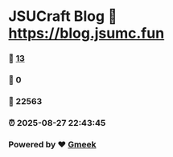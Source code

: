 # JSUCraft Blog :link: https://blog.jsumc.fun 
### :page_facing_up: [13](https://blog.jsumc.fun/tag.html) 
### :speech_balloon: 0 
### :hibiscus: 22563 
### :alarm_clock: 2025-08-27 22:43:45 
### Powered by :heart: [Gmeek](https://github.com/Meekdai/Gmeek)
